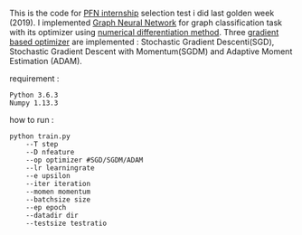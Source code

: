 This is the code for [PFN internship](https://www.preferred-networks.jp/en/news/internship2019) selection test i did last golden week (2019). I implemented [Graph Neural Network](https://arxiv.org/abs/1810.00826) for graph classification task with its optimizer using [numerical differentiation method](https://en.wikipedia.org/wiki/Numerical_differentiation). Three [gradient based optimizer](http://ruder.io/optimizing-gradient-descent/) are implemented : Stochastic Gradient Descenti(SGD), Stochastic Gradient Descent with Momentum(SGDM) and Adaptive Moment Estimation (ADAM).

requirement :
``` 
Python 3.6.3
Numpy 1.13.3
``` 
how to run :

``` 
python train.py
    --T step
    --D nfeature
    --op optimizer #SGD/SGDM/ADAM
    --lr learningrate
    --e upsilon
    --iter iteration
    --momen momentum
    --batchsize size
    --ep epoch
    --datadir dir
    --testsize testratio
```


